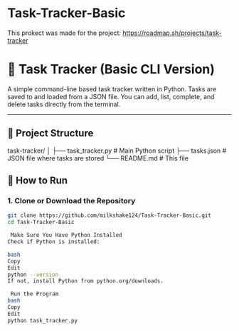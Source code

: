 ﻿# Task-Tracker-Basic 
This prokect was made for the project: https://roadmap.sh/projects/task-tracker
# 📝 Task Tracker (Basic CLI Version)

A simple command-line based task tracker written in Python. Tasks are saved to and loaded from a JSON file. You can add, list, complete, and delete tasks directly from the terminal.

---

## 📂 Project Structure

task-tracker/
│
├── task_tracker.py # Main Python script
├── tasks.json # JSON file where tasks are stored
└── README.md # This file


## 🚀 How to Run

### 1. Clone or Download the Repository

```bash
git clone https://github.com/milkshake124/Task-Tracker-Basic.git
cd Task-Tracker-Basic

 Make Sure You Have Python Installed
Check if Python is installed:

bash
Copy
Edit
python --version
If not, install Python from python.org/downloads.

 Run the Program
bash
Copy
Edit
python task_tracker.py
